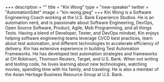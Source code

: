 +++
description = ""
title = "Kin Wong"
type = "new-speaker"
twitter = "AutomationSdet"
image = "kin-wong.jpeg"
+++
Kin Wong is a Software Engineering Coach working at the U.S. Bank Experience Studios. He is an automation nerd, and is passionate about Software Engineering, DevOps, Open Source Software, Product, Agile, Mob Programming, and all things Tests. Having a blend of Developer, Tester, and DevOps mindset, Kin enjoys helping software engineering teams leverage CI/CD best practices, learn about test automation, and different technologies to accelerate efficiency of delivery. Kin has extensive experience in building Test Automation Frameworks. He has developed test automation strategies and frameworks at CH Robinson, Thomson Reuters, Target, and U.S. Bank. When not writing and testing code, he loves learning about new technologies, watching movies, spending time with his family, and traveling. He is also a member of the Asian Heritage Business Resource Group at U.S. Bank.